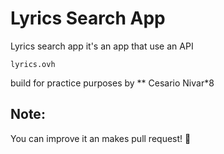 # Lyrics Search App

Lyrics search app it's an app that use an API
```
lyrics.ovh
```

build for practice purposes by
** Cesario Nivar*8

## Note:
You can improve it an makes pull request! 💚